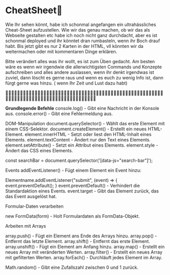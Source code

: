 # CheatSheet📘


Wie Ihr sehen könnt, habe ich schonmal angefangen ein ultrahässliches Cheat-Sheet aufzustellen. Wie wir das genau machen, ob wir das als Webseite gestalten etc habe ich noch nicht ganz durchdacht, aber es ist schonmal deployed und ihr könntet dran rumbasteln, wenn ihr Boch drauf habt. Bis jetzt gibt es nur 2 Karten in der HTML, vll könnten wir da weitermachen oder mit kommentaren Dinge erklären. 

Bitte verändert alles was ihr wollt, es ist zum Üben gedacht. Am besten wäre es wenn wir irgendwie die allerwichtigsten Commands und Konzepte aufschreiben und alles andere auslassen, wenn ihr denkt irgendwas ist zuviel, dann löscht es gerne raus und wenn es euch zu wenig Info ist, dann fürgt gerne was hinzu. ( wenn Ihr Zeit und Lust dazu  habt)

🌊🐋🌊🐋🌊🐋🌊🐋🌊🐋🌊🐋🌊🐋🌊🐋🌊🐋🌊🐋🌊🐋🌊🐋🌊🐋🌊🐋🌊🐋🌊🐋🌊🐋🌊🐋🌊🐋🌊🐋🌊🐋🌊🐋🌊🐋🌊🐋🌊🐋🌊🐋🌊🐋🌊🐋🌊🐋🌊🐋🌊🐋🌊🐋🌊🐋🌊🐋🌊🐋🌊🐋🌊🐋🌊🐋🌊🐋🌊🐋🌊🐋🌊🐋🌊


<strong>Grundlegende Befehle</strong>
console.log()        - Gibt eine Nachricht in der Konsole aus.
console.error()      - Gibt eine Fehlermeldung aus.

DOM-Manipulation
document.querySelector()     - Wählt das erste Element mit einem CSS-Selektor.
document.createElement()     - Erstellt ein neues HTML-Element.
element.innerHTML            - Setzt oder liest den HTML-Inhalt eines Elements.
element.textContent          - Ändert nur den Text eines Elements.
element.setAttribute()       - Setzt ein Attribut eines Elements.
element.style                - Ändert das CSS eines Elements.


const searchBar = document.querySelector('[data-js="search-bar"]');

Events
addEventListener()           - Fügt einem Element ein Event hinzu:

Elementname.addEventListener("submit", (event) => {
  event.preventDefault();
  }
event.preventDefault()       - Verhindert die Standardaktion eines Events.
event.target                 - Gibt das Element zurück, das das Event ausgelöst hat.


Formular-Daten verarbeiten

new FormData(form)           - Holt Formulardaten als FormData-Objekt.



Arbeiten mit Arrays

array.push()                - Fügt ein Element ans Ende des Arrays hinzu.
array.pop()                 - Entfernt das letzte Element.
array.shift()               - Entfernt das erste Element.
array.unshift()             - Fügt ein Element am Anfang hinzu.
array.map()                 - Erstellt ein neues Array mit veränderten Werten.
array.filter()              - Erstellt ein neues Array mit gefilterten Werten.
array.forEach()             - Durchläuft jedes Element im Array.



Math.random()               - Gibt eine Zufallszahl zwischen 0 und 1 zurück.
